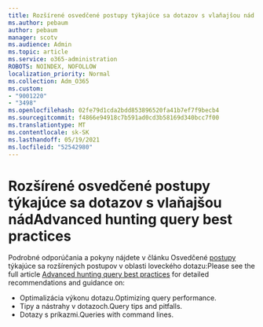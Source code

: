 ```yaml
---
title: Rozšírené osvedčené postupy týkajúce sa dotazov s vlaňajšou nád
ms.author: pebaum
author: pebaum
manager: scotv
ms.audience: Admin
ms.topic: article
ms.service: o365-administration
ROBOTS: NOINDEX, NOFOLLOW
localization_priority: Normal
ms.collection: Adm_O365
ms.custom:
- "9001220"
- "3498"
ms.openlocfilehash: 02fe79d1cda2bdd853896520fa41b7ef7f9becb4
ms.sourcegitcommit: f4866e94918c7b591ad0cd3b58169d340bcc7f00
ms.translationtype: MT
ms.contentlocale: sk-SK
ms.lasthandoff: 05/19/2021
ms.locfileid: "52542980"
---
```

# <a name="advanced-hunting-query-best-practices"></a><span data-ttu-id="ae730-102">Rozšírené osvedčené postupy týkajúce sa dotazov s vlaňajšou nád</span><span class="sxs-lookup"><span data-stu-id="ae730-102">Advanced hunting query best practices</span></span>

<span data-ttu-id="ae730-103">Podrobné odporúčania a pokyny nájdete v článku Osvedčené [postupy](/windows/security/threat-protection/microsoft-defender-atp/advanced-hunting-best-practices#optimize-query-performance) týkajúce sa rozšírených postupov v oblasti loveckého dotazu:</span><span class="sxs-lookup"><span data-stu-id="ae730-103">Please see the full article [Advanced hunting query best practices](/windows/security/threat-protection/microsoft-defender-atp/advanced-hunting-best-practices#optimize-query-performance) for detailed recommendations and guidance on:</span></span>
- <span data-ttu-id="ae730-104">Optimalizácia výkonu dotazu.</span><span class="sxs-lookup"><span data-stu-id="ae730-104">Optimizing query performance.</span></span>
- <span data-ttu-id="ae730-105">Tipy a nástrahy v dotazoch.</span><span class="sxs-lookup"><span data-stu-id="ae730-105">Query tips and pitfalls.</span></span>
- <span data-ttu-id="ae730-106">Dotazy s príkazmi.</span><span class="sxs-lookup"><span data-stu-id="ae730-106">Queries with command lines.</span></span>


